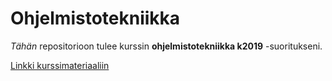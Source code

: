 # Ohjelmistotekniikka

*Tähän* repositorioon tulee kurssin **ohjelmistotekniikka k2019** -suoritukseni.

[Linkki kurssimateriaaliin](https://github.com/mluukkai/ohjelmistotekniikka-kevat2019)
